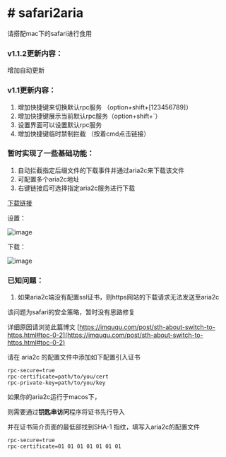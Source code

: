 # # safari2aria

请搭配mac下的safari进行食用
### v1.1.2更新内容：
增加自动更新
### v1.1更新内容：
1. 增加快捷键来切换默认rpc服务 （option+shift+[123456789]）
2. 增加快捷键展示当前默认rpc服务（option+shift+`）
3. 设置界面可以设置默认rpc服务
4. 增加快捷键临时禁制拦截 （按着cmd点击链接）

### 暂时实现了一些基础功能：
1. 自动拦截指定后缀文件的下载事件并通过aria2c来下载该文件
2. 可配置多个aria2c地址
3. 右键链接后可选择指定aria2c服务进行下载

[下载链接](https://github.com/miniers/safari2aria/releases)

设置：

![image](https://user-images.githubusercontent.com/2039910/27039832-bee11dc0-4fc1-11e7-9ab3-46264992baa6.png)

下载：

![image](https://user-images.githubusercontent.com/2039910/27039821-b4518ce6-4fc1-11e7-8dc2-a9b9c1621ae0.png)


### 已知问题：
1. 如果aria2c端没有配置ssl证书，则https网站的下载请求无法发送至aria2c

该问题为safari的安全策略，暂时没有思路修复

详细原因请浏览此篇博文 [https://imququ.com/post/sth-about-switch-to-https.html#toc-0-2](https://imququ.com/post/sth-about-switch-to-https.html#toc-0-2)

请在 aria2c 的配置文件中添加如下配置引入证书
```
rpc-secure=true
rpc-certificate=path/to/you/cert
rpc-private-key=path/to/you/key
```

如果你的aria2c运行于macos下，

则需要通过**钥匙串访问**程序将证书先行导入

并在证书简介页面的最低部找到SHA-1 指纹，填写入aria2c的配置文件
```
rpc-secure=true
rpc-certificate=01 01 01 01 01 01 01
```

